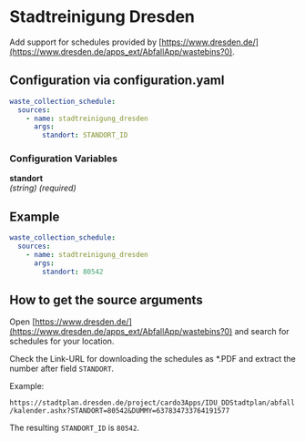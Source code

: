# Stadtreinigung Dresden

Add support for schedules provided by [https://www.dresden.de/](https://www.dresden.de/apps_ext/AbfallApp/wastebins?0).

## Configuration via configuration.yaml

```yaml
waste_collection_schedule:
  sources:
    - name: stadtreinigung_dresden
      args:
        standort: STANDORT_ID
```

### Configuration Variables

**standort**<br>
*(string) (required)*

## Example

```yaml
waste_collection_schedule:
  sources:
    - name: stadtreinigung_dresden
      args:
        standort: 80542
```

## How to get the source arguments

Open [https://www.dresden.de/](https://www.dresden.de/apps_ext/AbfallApp/wastebins?0) and search for schedules for your location.

Check the Link-URL for downloading the schedules as *.PDF and extract the number after field `STANDORT`.

Example:

`https://stadtplan.dresden.de/project/cardo3Apps/IDU_DDStadtplan/abfall/kalender.ashx?STANDORT=80542&DUMMY=637834733764191577`

The resulting `STANDORT_ID` is `80542`.
